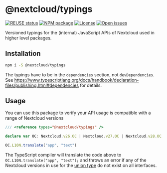 <!--
  - SPDX-FileCopyrightText: 2019 Nextcloud GmbH and Nextcloud contributors
  - SPDX-License-Identifier: GPL-3.0-or-later
-->	
# @nextcloud/typings
[![REUSE status](https://api.reuse.software/badge/github.com/nextcloud-libraries/nextcloud-typings)](https://api.reuse.software/info/github.com/nextcloud-libraries/nextcloud-typings)
[![NPM package](https://img.shields.io/npm/v/@nextcloud/typings?style=for-the-badge)](https://www.npmjs.com/package/@nextcloud/typings)
[![License](https://img.shields.io/npm/l/@nextcloud/typings?color=green&style=for-the-badge)](https://github.com/nextcloud/nextcloud-typings/blob/master/LICENSE)
[![Open issues](https://img.shields.io/github/issues-raw/nextcloud/nextcloud-typings?style=for-the-badge)](https://github.com/nextcloud/nextcloud-typings/issues)

Versioned typings for the (internal) JavaScript APIs of Nextcloud used in higher level packages.

## Installation

```sh
npm i -S @nextcloud/typings
```

The typings have to be in the ``dependencies`` section, not ``devDependencies``. See https://www.typescriptlang.org/docs/handbook/declaration-files/publishing.html#dependencies for details.

## Usage

You can use this package to verify your API usage is compatible with a range of Nextcloud versions

```ts
/// <reference types="@nextcloud/typings" />

declare var OC: Nextcloud.v26.OC | Nextcloud.v27.OC | Nextcloud.v28.OC;

OC.L10N.translate("app", "text")
```

The TypeScript compiler will translate the code above to `OC.L10N.translate("app", "text");` and throws an error if any of the Nextcloud versions in use for the [union type](https://www.typescriptlang.org/docs/handbook/advanced-types.html#union-types) do not exist on all interfaces.
